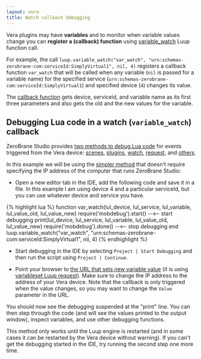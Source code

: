 ```yaml
---
layout: vera
title: Watch callback debugging
---
```


Vera plugins may have **variables** and to monitor
when variable values change you can **register a (callback) function**
using [variable_watch](http://wiki.micasaverde.com/index.php/Luup_Lua_extensions#function:_variable_watch)
Luup function call.

For example, the call `luup.variable_watch("var_watch", "urn:schemas-zerobrane-com:serviceId:SimplyVirtual1", nil, 4)`
registers a callback function `var_watch` that will be
called when any variable (`nil` is passed for a variable name)
for the specified service (`urn:schemas-zerobrane-com:serviceId:SimplyVirtual1`)
and specified device (`4`) changes its value.

The [callback function](http://wiki.micasaverde.com/index.php/Luup_Declarations#.3Cwatch.3E_.28callback.29)
gets device, serviceid, and variable name as its first three parameters
and also gets the old and the new values for the variable.

## Debugging Lua code in a watch (`variable_watch`) callback

ZeroBrane Studio provides [two methods to debug Lua code](vera-remote-debugging)
for events triggered from the Vera device:
[scenes](vera-scene-debugging),
[plugins](vera-plugin-debugging),
[watch](vera-watch-debugging),
[request](vera-request-debugging),
and [others](vera-documentation#development-and-debugging).

In this example we will be using the [simpler method](vera-remote-debugging#method-2) that doesn't require
specifying the IP address of the computer that runs ZeroBrane Studio:

- Open a new editor tab in the IDE, add the following code and
save it in a file. In this example I am using device 4 and a
particular serviceId, but you can use whatever device and service you have.

{% highlight lua %}
function var_watch(lul_device, lul_service, lul_variable, lul_value_old, lul_value_new)
  require('mobdebug').start() --<-- start debugging
  print(lul_device, lul_service, lul_variable, lul_value_old, lul_value_new)
  require('mobdebug').done() --<-- stop debugging
end
luup.variable_watch("var_watch", "urn:schemas-zerobrane-com:serviceId:SimplyVirtual1", nil, 4)
{% endhighlight %}

- Start debugging in the IDE by selecting `Project | Start Debugging`
and then run the script using `Project | Continue`.

- Point your browser to
[the URL that sets new variable value](http://device-IP-address:3480/data_request?id=variableset&DeviceNum=4&serviceId=urn:schemas-zerobrane-com:serviceId:SimplyVirtual1&Variable=On&Value=1)
(it is using [variableset Luup request](http://wiki.micasaverde.com/index.php/Luup_Requests#variableset)).
Make sure to change the IP address to the address of your Vera device.
Note that the callback is only triggered when the value changes, so you may want to change the `Value` parameter in the URL.

You should now see the debugging suspended at the "print" line. You can
then step through the code (and will see the values printed to the
output window), inspect variables, and use other debugging functions.
 
This method only works until the Luup engine is restarted (and in some cases it can be restarted by the Vera device without warning).
If you can't get the debugging started in the IDE, try running the second step one more time.
